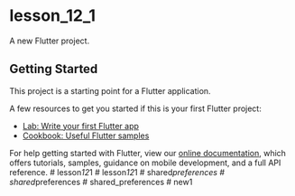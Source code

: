 # lesson_12_1

A new Flutter project.

## Getting Started

This project is a starting point for a Flutter application.

A few resources to get you started if this is your first Flutter project:

- [Lab: Write your first Flutter app](https://flutter.dev/docs/get-started/codelab)
- [Cookbook: Useful Flutter samples](https://flutter.dev/docs/cookbook)

For help getting started with Flutter, view our
[online documentation](https://flutter.dev/docs), which offers tutorials,
samples, guidance on mobile development, and a full API reference.
#   l e s s o n _ 1 2 _ 1  
 #   l e s s o n _ 1 2 _ 1  
 #   s h a r e d _ p r e f e r e n c e s  
 #   s h a r e d _ p r e f e r e n c e s  
 #   s h a r e d _ p r e f e r e n c e s  
 #   n e w 1  
 